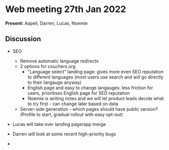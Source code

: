 # Web meeting 27th Jan 2022

**Present:** Aapeli, Darren, Lucas, Noemie

## Discussion

- SEO
  - Remove automatic language redirects
  - 2 options for couchers.org
    - "Language select" landing page: gives more even SEO reputation to different languages (most users use search and will go directly to their langauge anyway)
    - English page and easy to change langauges: less friction for users, prioritises English page for SEO reputation
    - Noemie is writing notes and we will let product leads decide what to try first - can change later based on data
  - Server-side generation - which pages should have public version? (Profile to start, gradual rollout with easy opt-out)

- Lucas will take over landing page/app merge
- Darren will look at some recent high-priority bugs
-

